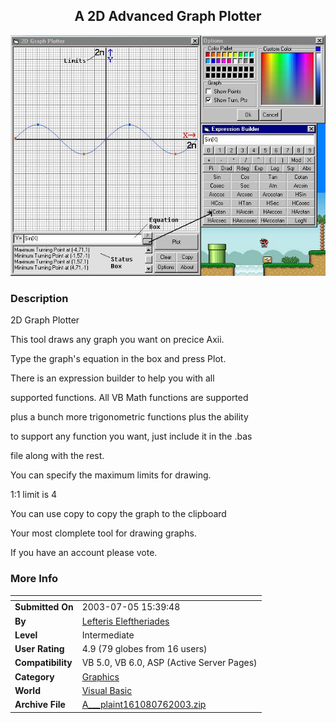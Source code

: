 ﻿<div align="center">

## A 2D Advanced Graph Plotter

<img src="PIC200376160105861.jpg">
</div>

### Description

2D Graph Plotter

This tool draws any graph you want on precice Axii.

Type the graph's equation in the box and press Plot.

There is an expression builder to help you with all

supported functions. All VB Math functions are supported

plus a bunch more trigonometric functions plus the ability

to support any function you want, just include it in the .bas

file along with the rest.

You can specify the maximum limits for drawing.

1:1 limit is 4

You can use copy to copy the graph to the clipboard

Your most clomplete tool for drawing graphs.

If you have an account please vote.
 
### More Info
 


<span>             |<span>
---                |---
**Submitted On**   |2003-07-05 15:39:48
**By**             |[Lefteris Eleftheriades](https://github.com/Planet-Source-Code/PSCIndex/blob/master/ByAuthor/lefteris-eleftheriades.md)
**Level**          |Intermediate
**User Rating**    |4.9 (79 globes from 16 users)
**Compatibility**  |VB 5\.0, VB 6\.0, ASP \(Active Server Pages\) 
**Category**       |[Graphics](https://github.com/Planet-Source-Code/PSCIndex/blob/master/ByCategory/graphics__1-46.md)
**World**          |[Visual Basic](https://github.com/Planet-Source-Code/PSCIndex/blob/master/ByWorld/visual-basic.md)
**Archive File**   |[A\_\_\_plaint161080762003\.zip](https://github.com/Planet-Source-Code/lefteris-eleftheriades-a-2d-advanced-graph-plotter__1-46695/archive/master.zip)









